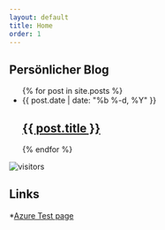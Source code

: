 ```yaml
---
layout: default
title: Home
order: 1
---
```

## Persönlicher Blog

<ul class="post-list">
  {% for post in site.posts %}
    <li>
        <span class="post-meta">{{ post.date | date: "%b %-d, %Y" }}</span>
        <h2>
          <a class="post-link" href="{{ post.url | prepend: site.baseurl }}">{{ post.title }}</a>
        </h2>
    </li>
  {% endfor %}
</ul>

![visitors](https://visitor-badge.glitch.me/badge?page_id=mittch.mittch.github.io)

## Links
*[Azure Test page](https://https://proud-sky-0fe630703.1.azurestaticapps.net/)